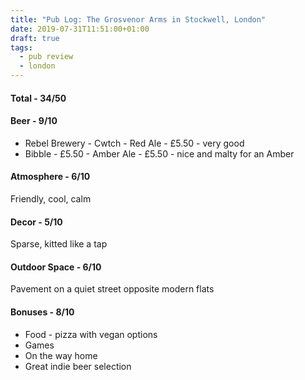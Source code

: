 ```yaml
---
title: "Pub Log: The Grosvenor Arms in Stockwell, London"
date: 2019-07-31T11:51:00+01:00
draft: true
tags:
  - pub review
  - london
---
```


#### Total - 34/50

#### Beer - 9/10
- Rebel Brewery - Cwtch - Red Ale - £5.50 - very good
- Bibble - £5.50 - Amber Ale - £5.50 - nice and malty for an Amber

#### Atmosphere - 6/10
Friendly, cool, calm

#### Decor - 5/10
Sparse, kitted like a tap

#### Outdoor Space - 6/10
Pavement on a quiet street opposite modern flats

#### Bonuses - 8/10
- Food - pizza with vegan options
- Games
- On the way home
- Great indie beer selection
